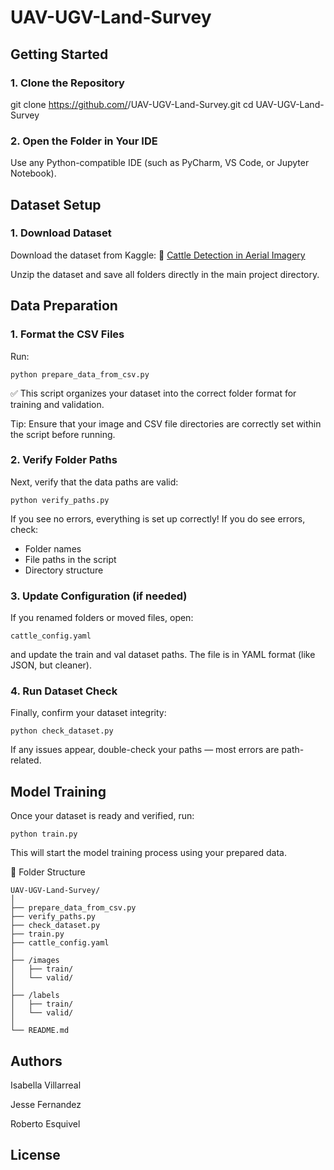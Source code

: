 ﻿# UAV-UGV-Land-Survey

## Getting Started
### 1. Clone the Repository
git clone https://github.com/<your-username>/UAV-UGV-Land-Survey.git
cd UAV-UGV-Land-Survey

### 2. Open the Folder in Your IDE

Use any Python-compatible IDE (such as PyCharm, VS Code, or Jupyter Notebook).

##  Dataset Setup
### 1. Download Dataset

Download the dataset from Kaggle:
🔗 [Cattle Detection in Aerial Imagery](https://www.kaggle.com/datasets/magnusmakgasane/cattle-detection-in-aerial-imagery)

Unzip the dataset and save all folders directly in the main project directory.

## Data Preparation
### 1. Format the CSV Files

Run:
```
python prepare_data_from_csv.py
```

✅ This script organizes your dataset into the correct folder format for training and validation.

Tip: Ensure that your image and CSV file directories are correctly set within the script before running.

### 2. Verify Folder Paths

Next, verify that the data paths are valid:
```
python verify_paths.py
```

If you see no errors, everything is set up correctly!
If you do see errors, check:

- Folder names
- File paths in the script
- Directory structure

### 3. Update Configuration (if needed)

If you renamed folders or moved files, open:
```
cattle_config.yaml
```

and update the train and val dataset paths.
The file is in YAML format (like JSON, but cleaner).

### 4. Run Dataset Check

Finally, confirm your dataset integrity:
```
python check_dataset.py
```

If any issues appear, double-check your paths — most errors are path-related.

## Model Training

Once your dataset is ready and verified, run:
```
python train.py
```

This will start the model training process using your prepared data.

🧩 Folder Structure
```
UAV-UGV-Land-Survey/
│
├── prepare_data_from_csv.py
├── verify_paths.py
├── check_dataset.py
├── train.py
├── cattle_config.yaml
│
├── /images
│   ├── train/
│   └── valid/
│
├── /labels
│   ├── train/
│   └── valid/
│
└── README.md
```

## Authors

Isabella Villarreal

Jesse Fernandez

Roberto Esquivel

## License
